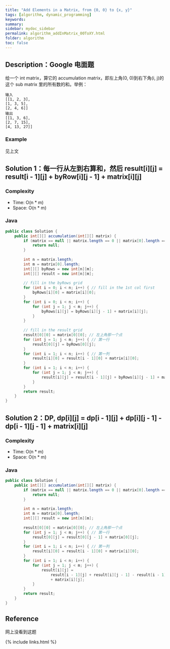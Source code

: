```yaml
---
title: "Add Elements in a Matrix, from {0, 0} to {x, y}"
tags: [algorithm, dynamic_programming]
keywords:
summary:
sidebar: mydoc_sidebar
permalink: algorithm_addInMatrix_00ToXY.html
folder: algorithm
toc: false
---
```


## Description：Google 电面题
给一个 int matrix，算它的 accumulation matrix，即左上角(0, 0)到右下角(i, j)的这个 sub matrix 里的所有数的和。举例：
```
输入
[[1, 2, 3],
[1, 3, 5],
[2, 4, 6]]
输出
[[1, 3, 6],
[2, 7, 15],
[4, 13, 27]]
```

### Example
见上文

## Solution 1：每一行从左到右算和，然后 result[i][j] = result[i - 1][j] + byRow[i][j - 1] + matrix[i][j]

### Complexity
* Time: O(n * m)
* Space: O(n * m)

### Java
```java
public class Solution {
    public int[][] accumulation(int[][] matrix) {
        if (matrix == null || matrix.length == 0 || matrix[0].length == 0) {
            return null;
        }
        
        int n = matrix.length;
        int m = matrix[0].length;
        int[][] byRows = new int[n][m];
        int[][] result = new int[n][m];
        
        // fill in the byRows grid
        for (int i = 0; i < n; i++) { // fill in the 1st col first
            byRows[i][0] = matrix[i][0];
        }
        for (int i = 0; i < n; i++) {
            for (int j = 1; j < m; j++) {
                byRows[i][j] = byRows[i][j - 1] + matrix[i][j];
            }
        }
        
        // fill in the result grid
        result[0][0] = matrix[0][0]; // 左上角那一个点
        for (int j = 1; j < m; j++) { // 第一行
            result[0][j] = byRows[0][j];
        }
        for (int i = 1; i < n; i++) { // 第一列
            result[i][0] = result[i - 1][0] + matrix[i][0];
        }
        for (int i = 1; i < n; i++) {
            for (int j = 1; j < m; j++) {
                result[i][j] = result[i - 1][j] + byRows[i][j - 1] + matrix[i][j];
            }
        }
        return result;
    }
}
```

## Solution 2：DP, dp[i][j] = dp[i - 1][j] + dp[i][j - 1] - dp[i - 1][j - 1] + matrix[i][j]

### Complexity
* Time: O(n * m)
* Space: O(n * m)

### Java
```java
public class Solution {
    public int[][] accumulation(int[][] matrix) {
        if (matrix == null || matrix.length == 0 || matrix[0].length == 0) {
            return null;
        }
        
        int n = matrix.length;
        int m = matrix[0].length;
        int[][] result = new int[n][m];
        
        result[0][0] = matrix[0][0]; // 左上角那一个点
        for (int j = 1; j < m; j++) { // 第一行
            result[0][j] = result[0][j - 1] + matrix[0][j];
        }
        for (int i = 1; i < n; i++) { // 第一列
            result[i][0] = result[i - 1][0] + matrix[i][0];
        }
        for (int i = 1; i < n; i++) {
            for (int j = 1; j < m; j++) {
                result[i][j] = 
                    result[i - 1][j] + result[i][j - 1] - result[i - 1][j - 1]
                    + matrix[i][j];
            }
        }
        return result;
    }
}
```

## Reference
网上没看到这题

{% include links.html %}
